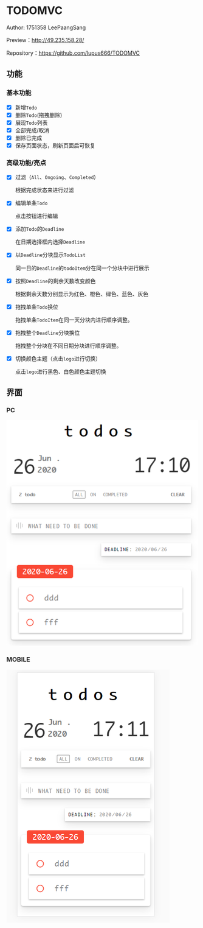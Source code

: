 # TODOMVC

Author: 1751358 LeePaangSang

Preview：http://49.235.158.28/

Repository：https://github.com/lupus666/TODOMVC

## 功能
### 基本功能

- [x] 新增`Todo`
- [x] 删除`Todo`(拖拽删除)
- [x] 展现`Todo`列表
- [x] 全部完成/取消
- [x] 删除已完成
- [x] 保存页面状态，刷新页面后可恢复

### 高级功能/亮点

- [x] 过滤（`All`、`Ongoing`、`Completed`）

  根据完成状态来进行过滤

- [x] 编辑单条`Todo`

  点击按钮进行编辑

- [x] 添加`Todo`的`Deadline`

  在日期选择框内选择`Deadline`

- [x] 以`Deadline`分块显示`TodoList`

  同一日的`Deadline`的`todoItem`分在同一个分块中进行展示

- [x] 按照`Deadline`的剩余天数改变颜色

  根据剩余天数分别显示为红色、橙色、绿色、蓝色、灰色

- [x] 拖拽单条`Todo`换位

  拖拽单条`TodoItem`在同一天分块内进行顺序调整。

- [x] 拖拽整个`Deadline`分块换位

  拖拽整个分块在不同日期分块进行顺序调整。

- [x] 切换颜色主题（点击`logo`进行切换）

  点击`logo`进行黑色、白色颜色主题切换

## 界面

### PC

![](img/ui.png)

### MOBILE

![](img/ui_mobile.png)